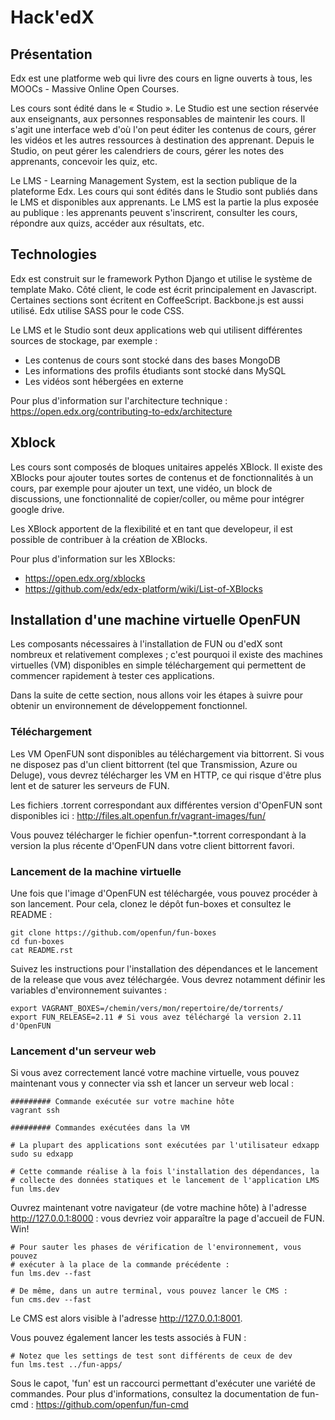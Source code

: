 # Hack'edX

## Présentation

Edx est une platforme web qui livre des cours en ligne ouverts à tous, les MOOCs - Massive Online Open Courses.

Les cours sont édité dans le « Studio ». Le Studio est une section réservée aux enseignants, aux personnes responsables de maintenir les cours. Il s'agit une interface web d'où l'on peut éditer les contenus de cours, gérer les vidéos et les autres ressources à destination des apprenant. Depuis le Studio, on peut gérer les calendriers de cours, gérer les notes des apprenants, concevoir les quiz, etc.

Le LMS - Learning Management System, est la section publique de la plateforme Edx. Les cours qui sont édités dans le Studio sont publiés dans le LMS et disponibles aux apprenants. Le LMS est la partie la plus exposée au publique : les apprenants peuvent s'inscrirent, consulter les cours, répondre aux quizs, accéder aux résultats, etc.

## Technologies

Edx est construit sur le framework Python Django et utilise le système de template Mako. Côté client, le code est écrit principalement en Javascript. Certaines sections sont écritent en CoffeeScript. Backbone.js est aussi utilisé. Edx utilise SASS pour le code CSS.

Le LMS et le Studio sont deux applications web qui utilisent différentes sources de stockage, par exemple :
- Les contenus de cours sont stocké dans des bases MongoDB
- Les informations des profils étudiants sont stocké dans MySQL
- Les vidéos sont hébergées en externe

Pour plus d'information sur l'architecture technique : https://open.edx.org/contributing-to-edx/architecture


## Xblock

Les cours sont composés de bloques unitaires appelés XBlock. Il existe des XBlocks pour ajouter toutes sortes de contenus et de fonctionnalités à un cours, par exemple pour ajouter un text, une vidéo, un block de discussions, une fonctionnalité de copier/coller, ou même pour intégrer google drive.

Les XBlock apportent de la flexibilité et en tant que developeur, il est possible de contribuer à la création de XBlocks.

Pour plus d'information sur les XBlocks:
- https://open.edx.org/xblocks
- https://github.com/edx/edx-platform/wiki/List-of-XBlocks


## Installation d'une machine virtuelle OpenFUN

Les composants nécessaires à l'installation de FUN ou d'edX sont nombreux et relativement complexes ; c'est pourquoi il existe des machines virtuelles (VM) disponibles en simple téléchargement qui permettent de commencer rapidement à tester ces applications.

Dans la suite de cette section, nous allons voir les étapes à suivre pour obtenir un environnement de développement fonctionnel.

### Téléchargement

Les VM OpenFUN sont disponibles au téléchargement via bittorrent. Si vous ne
disposez pas d'un client bittorrent (tel que Transmission, Azure ou Deluge),
vous devrez télécharger les VM en HTTP, ce qui risque d'être plus lent et de
saturer les serveurs de FUN.

Les fichiers .torrent correspondant aux différentes version d'OpenFUN sont
disponibles ici : http://files.alt.openfun.fr/vagrant-images/fun/

Vous pouvez télécharger le fichier openfun-\*.torrent correspondant à la
version la plus récente d'OpenFUN dans votre client bittorrent favori.

### Lancement de la machine virtuelle

Une fois que l'image d'OpenFUN est téléchargée, vous pouvez procéder à son
lancement. Pour cela, clonez le dépôt fun-boxes et consultez le README :

    git clone https://github.com/openfun/fun-boxes
    cd fun-boxes
    cat README.rst

Suivez les instructions pour l'installation des dépendances et le lancement de
la release que vous avez téléchargée. Vous devrez notamment définir les
variables d'environnement suivantes :

    export VAGRANT_BOXES=/chemin/vers/mon/repertoire/de/torrents/
    export FUN_RELEASE=2.11 # Si vous avez téléchargé la version 2.11 d'OpenFUN

### Lancement d'un serveur web

Si vous avez correctement lancé votre machine virtuelle, vous pouvez maintenant vous y connecter via ssh et lancer un serveur web local :


    ######### Commande exécutée sur votre machine hôte
    vagrant ssh

    ######### Commandes exécutées dans la VM

    # La plupart des applications sont exécutées par l'utilisateur edxapp
    sudo su edxapp 

    # Cette commande réalise à la fois l'installation des dépendances, la
    # collecte des données statiques et le lancement de l'application LMS
    fun lms.dev

Ouvrez maintenant votre navigateur (de votre machine hôte) à l'adresse
http://127.0.0.1:8000 : vous devriez voir apparaître la page d'accueil de FUN.
Win!

    # Pour sauter les phases de vérification de l'environnement, vous pouvez
    # exécuter à la place de la commande précédente :
    fun lms.dev --fast

    # De même, dans un autre terminal, vous pouvez lancer le CMS :
    fun cms.dev --fast

Le CMS est alors visible à l'adresse http://127.0.0.1:8001.

Vous pouvez également lancer les tests associés à FUN :

    # Notez que les settings de test sont différents de ceux de dev
    fun lms.test ../fun-apps/

Sous le capot, 'fun' est un raccourci permettant d'exécuter une variété de
commandes. Pour plus d'informations, consultez la documentation de fun-cmd :
https://github.com/openfun/fun-cmd
